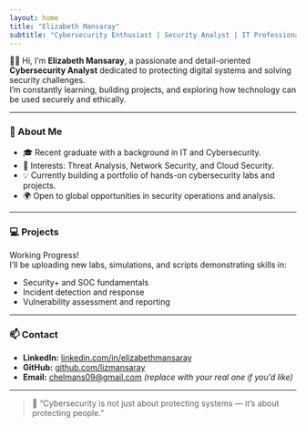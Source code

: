 ```yaml
---
layout: home
title: "Elizabeth Mansaray"
subtitle: "Cybersecurity Enthusiast | Security Analyst | IT Professional"
---
```


👋🏽 Hi, I’m **Elizabeth Mansaray**, a passionate and detail-oriented **Cybersecurity Analyst** dedicated to protecting digital systems and solving security challenges.  
I’m constantly learning, building projects, and exploring how technology can be used securely and ethically.

---

### 🧠 About Me
- 🎓 Recent graduate with a background in IT and Cybersecurity.
- 🧩 Interests: Threat Analysis, Network Security, and Cloud Security.
- 💡 Currently building a portfolio of hands-on cybersecurity labs and projects.
- 🌍 Open to global opportunities in security operations and analysis.

---

### 💻 Projects
Working Progress!  
I’ll be uploading new labs, simulations, and scripts demonstrating skills in:
- Security+ and SOC fundamentals  
- Incident detection and response  
- Vulnerability assessment and reporting  

---

### 📫 Contact
- **LinkedIn:** [linkedin.com/in/elizabethmansaray](https://linkedin.com/in/elizabethmansaray)  
- **GitHub:** [github.com/lizmansaray](https://github.com/lizmansaray)  
- **Email:** chelmans09@gmail.com *(replace with your real one if you’d like)*

---

> 💬 “Cybersecurity is not just about protecting systems — it’s about protecting people.”
